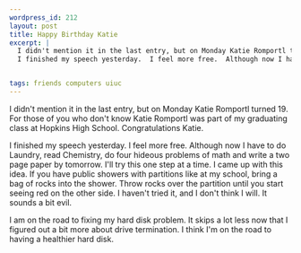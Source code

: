 ```yaml
--- 
wordpress_id: 212
layout: post
title: Happy Birthday Katie
excerpt: |
  I didn't mention it in the last entry, but on Monday Katie Romportl turned 19.  For those of you who don't know Katie Romportl was part of my graduating class at Hopkins High School.  Congratulations Katie.<p>
  I finished my speech yesterday.  I feel more free.  Although now I have to do Laundry, read Chemistry, do four hideous problems of math and write a two page paper by tomorrow.  I'll try this one step at a time.  I came up with this idea.  If you have public showers with partitions like at my school, bring a bag of rocks into the shower.  Throw rocks over the partition until you start seeing red on the other side.  I haven't tried it, and I don't think I will.  It sounds a bit evil.<p>I am on the road to fixing my hard disk problem.  It skips a lot less now that I figured out a bit more about drive termination.  I think I'm on the road to having a healthier hard disk.


tags: friends computers uiuc
---
```


I didn't mention it in the last entry, but on Monday Katie Romportl turned 19.  For those of you who don't know Katie Romportl was part of my graduating class at Hopkins High School.  Congratulations Katie.<p>
I finished my speech yesterday.  I feel more free.  Although now I have to do Laundry, read Chemistry, do four hideous problems of math and write a two page paper by tomorrow.  I'll try this one step at a time.  I came up with this idea.  If you have public showers with partitions like at my school, bring a bag of rocks into the shower.  Throw rocks over the partition until you start seeing red on the other side.  I haven't tried it, and I don't think I will.  It sounds a bit evil.<p>I am on the road to fixing my hard disk problem.  It skips a lot less now that I figured out a bit more about drive termination.  I think I'm on the road to having a healthier hard disk.

